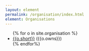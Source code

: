 ```yaml
---
layout: element
permalink: /organisation/index.html
element: Organisations
---
```


<ul>
{% for o in site.organisation %}
<li><a href="/organisation/{{o.key}}.html">{{o.short}}</a> ({{o.owns}})</li>
{% endfor%}
</ul>
